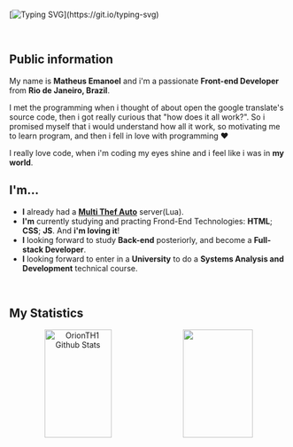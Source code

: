 <br>
<br>
<br>

[![Typing SVG](https://readme-typing-svg.herokuapp.com/?color=0290FF&size=35&center=true&vCenter=true&width=1000&lines=Hello+there+👋;)](https://git.io/typing-svg)

<br>


## Public information

My name is **Matheus Emanoel** and i'm a passionate **Front-end Developer** from **Rio de Janeiro, Brazil**.

I met the programming when i thought of about open the google translate's source code, then i got really curious that "how does it all work?". So i promised myself that i would understand how all it work, so motivating me to learn program, and then i fell in love with programming :heart:

I really love code, when i'm coding my eyes shine and i feel like i was in **my world**.


## I'm...
- **I** already had a <a href="https://multitheftauto.com"><b>Multi Thef Auto</b></a> server(Lua).
- **I'm** currently studying and practing Frond-End Technologies: **HTML**; **CSS**; **JS**. And **i'm loving it**! <br>
- **I** looking forward to study **Back-end** posteriorly, and become a **Full-stack Developer**.<br>
- **I** looking forward to enter in a **University** to do a **Systems Analysis and Development** technical course.

<br>

## My Statistics
<div align="center">  
  <img width="49%" height="195px" src="https://github-readme-stats.vercel.app/api?username=OrionTH1&show_icons=true&count_private=true&hide_border=true&title_color=1498FF&icon_color=F7D746&text_color=c9d1d9&bg_color=0d1117" alt="OrionTH1 Github Stats" /> 

  <img width="50%" height="195px" src="https://github-readme-streak-stats.herokuapp.com?user=OrionTH1&hide_border=true&fire=F6D645&ring=0A93FF&background=0D1117&dates=C1C1C1&stroke=FFFFFF&currStreakNum=FFFFFF&sideNums=F6D645&currStreakLabel=FFFFFF&sideLabels=FFFFFF" aly="OrionTH1 Github Current Streak"/> 
</div>

<br>
